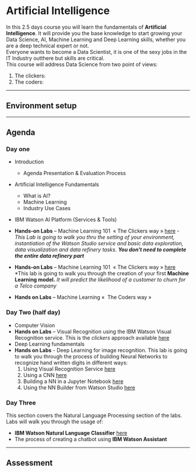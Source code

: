 # Artificial Intelligence

In this 2.5 days course you will learn the fundamentals of **Artificial Intelligence**. It will provide you the base knowledge to start growing your Data Science, AI, Machine Learning and Deep Learning skills, whether you are a deep technical expert or not.  
Everyone wants to become a Data Scientist, it is one of the sexy jobs in the IT Industry outthere but skills are critical.  
This course will address Data Science from two point of views:
1. The clickers:
2. The coders:

---
## Environment setup


---
## Agenda
### Day one
+ Introduction
  + Agenda Presentation & Evaluation Process
+ Artificial Intelligence Fundamentals
  + What is AI?
  + Machine Learning
  + Industry Use Cases
+ IBM Watson AI Platform (Services & Tools)

+ **Hands-on Labs** – Machine Learning 101  « The Clickers way » [here](Labs/DayOneLabs/Lab1-GettingStarted.md) - *This Lab is going to walk you thru the setting of your environment, instantiation of the Watson Studio service and basic data exploration, data visualization and data refinery tasks.* ***You don't need to complete the entire data refinery part***
+ **Hands-on Labs** – Machine Learning 101  « The Clickers way » [here](Labs/DayOneLabs/Lab2-WatsonML_Model_Builder.md) *This lab is going to walk you through the creation of your first **Machine Learning model.** *It will predict the likelihood of a customer to churn for a Telco company*  

+ **Hands on Labs** – Machine Learning «  The Coders way »


### Day Two (half day)
+ Computer Vision
+ **Hands on Labs** – Visual Recognition using the IBM Watson Visual Recognition service. This is the *clickers* approach available [here](Labs/DayTwoLabs/Lab1%20-%20Using%20Visual%20Recognition%20with%20UI/README.md)  
+ Deep Learning fundamentals
+ **Hands on Labs** - Deep Learning for image recognition. This lab is going to walk you through the process of building Neural Networks to recognize hand written digits in different ways:
  1. Using Visual Recognition Service [here](Labs/Lab6-DL_VisualReco/Lab6-DL-Custom_VR/Lab6-Custom_Visual_Reco.md)
  2. Using a CNN [here](Labs/DayTwoLabs/Lab6-DL_VisualReco/Lab6-DL-HandWritten_CNN_ART/README.md)
  3. Building a NN in a Jupyter Notebook [here](Labs/DayTwoLabs/Lab6-DL_VisualReco/Lab6-DL-NN_Notebook/Lab6-DeepLearning_Keras_Notebook.md)
  4. Using the NN Builder from Watson Studio [here](Labs/DayTwoLabs/Lab6-DL_VisualReco/Lab6-DL-NNBuilder/README.md)


### Day Three
This section covers the Natural Language Processing section of the labs.
Labs will walk you through the usage of:
+ **IBM Watson Natural Language Classifier** [here](NLCLabSource/Lab1-Natural_Language_Classifier.md)
+ The process of creating a chatbot using **IBM Watson Assistant**
---
## Assessment
